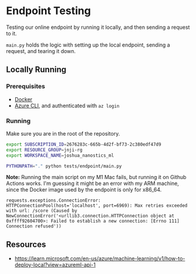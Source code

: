 # Endpoint Testing

Testing our online endpoint by running it locally, and then sending a request to it. 

`main.py` holds the logic with setting up the local endpoint, sending a request, and tearing it down.

## Locally Running

### Prerequisites

- [Docker](https://docs.docker.com/get-docker/)
- [Azure CLI](https://docs.microsoft.com/en-us/cli/azure/install-azure-cli?view=azure-cli-latest), and authenticated with `az login`


### Running

Make sure you are in the root of the repository.

```bash
export SUBSCRIPTION_ID=2676283c-665b-4d2f-bf73-2c380edf47d9
export RESOURCE_GROUP=jnji-rg
export WORKSPACE_NAME=joshua_nanostics_ml

PYTHONPATH="." python tests/endpoint/main.py
```

**Note:** Running the main script on my M1 Mac fails, but running it on Github Actions works. I'm guessing it might be an error with my ARM machine, since the Docker image used by the endpoint is only for x86_64.

```
requests.exceptions.ConnectionError: HTTPConnectionPool(host='localhost', port=6969): Max retries exceeded with url: /score (Caused by NewConnectionError('<urllib3.connection.HTTPConnection object at 0xffff92604700>: Failed to establish a new connection: [Errno 111] Connection refused'))
```

## Resources

- https://learn.microsoft.com/en-us/azure/machine-learning/v1/how-to-deploy-local?view=azureml-api-1